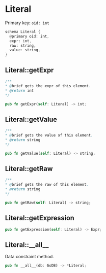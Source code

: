 # Literal

Primary key: `oid: int`

```rust
schema Literal {
  @primary oid: int,
  expr: int,
  raw: string,
  value: string,
}
```
## Literal::getExpr

```java
/**
* @brief gets the expr of this element.
* @return int
*/
```
```rust
pub fn getExpr(self: Literal) -> int;
```
## Literal::getValue

```java
/**
* @brief gets the value of this element.
* @return string
*/
```
```rust
pub fn getValue(self: Literal) -> string;
```
## Literal::getRaw

```java
/**
* @brief gets the raw of this element.
* @return string
*/
```
```rust
pub fn getRaw(self: Literal) -> string;
```
## Literal::getExpression

```rust
pub fn getExpression(self: Literal) -> Expr;
```
## Literal::\_\_all\_\_

Data constraint method.

```rust
pub fn __all__(db: GoDB) -> *Literal;
```
